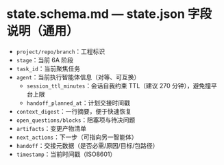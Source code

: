 # state.schema.md — state.json 字段说明（通用）

- `project/repo/branch`：工程标识
- `stage`：当前 6A 阶段
- `task_id`：当前聚焦任务
- `agent`：当前执行智能体信息（对等、可互换）
  - `session_ttl_minutes`：会话自我约束 TTL（建议 270 分钟），避免撞平台上限
  - `handoff_planned_at`：计划交接时间戳
- `context_digest`：一行摘要，便于快速恢复
- `open_questions/blocks`：阻塞项与待决问题
- `artifacts`：变更产物清单
- `next_actions`：下一步（可指向另一智能体）
- `handoff`：交接元数据（是否必需/原因/目标/包路径）
- `timestamp`：当前时间戳（ISO8601）
